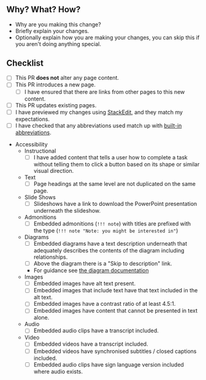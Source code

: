 # <Describe your Changes>

## Why? What? How?

* Why are you making this change?
* Briefly explain your changes.
* Optionally explain how you are making your changes, you can skip this if you aren't doing anything special.

## Checklist

- [ ] This PR **does not** alter any page content.
- [ ] This PR introduces a new page.
    - [ ] I have ensured that there are links from other pages to this new content.
- [ ] This PR updates existing pages.
- [ ] I have previewed my changes using [StackEdit](https://stackedit.io/app), and they match my expectations.
- [ ] I have checked that any abbreviations used match up with [built-in abbreviations](https://github.com/CPS-Innovation/digital-sop/tree/main/snippets/abbreviations.md).
- Accessibility
    - Instructional
        - [ ] I have added content that tells a user how to complete a task without telling them to click a button based on its shape or similar visual direction.
    - Text
        - [ ] Page headings at the same level are not duplicated on the same page.
    - Slide Shows
        - [ ] Slideshows have a link to download the PowerPoint presentation underneath the slideshow.
    - Admonitions
        - [ ] Embedded admonitions (`!!! note`) with titles are prefixed with the type (`!!! note "Note: you might be interested in"`)
    - Diagrams
        - [ ] Embedded diagrams have a text description underneath that adequately describes the contents of the diagram including relationships.
        - [ ] Above the diagram there is a "Skip to description" link.
        - For guidance see [the diagram documentation](https://cps-innovation.github.io/digital-sop/activities/documentation/kitchen-sink/#plantuml-diagrams)
    - Images
        - [ ] Embedded images have alt text present.
        - [ ] Embedded images that include text have that text included in the alt text.
        - [ ] Embedded images have a contrast ratio of at least 4.5:1.
        - [ ] Embedded images have content that cannot be presented in text alone.
    - Audio
        - [ ] Embedded audio clips have a transcript included.
    - Video
        - [ ] Embedded videos have a transcript included.
        - [ ] Embedded videos have synchronised subtitles / closed captions included.
        - [ ] Embedded audio clips have sign language version included where audio exists.
